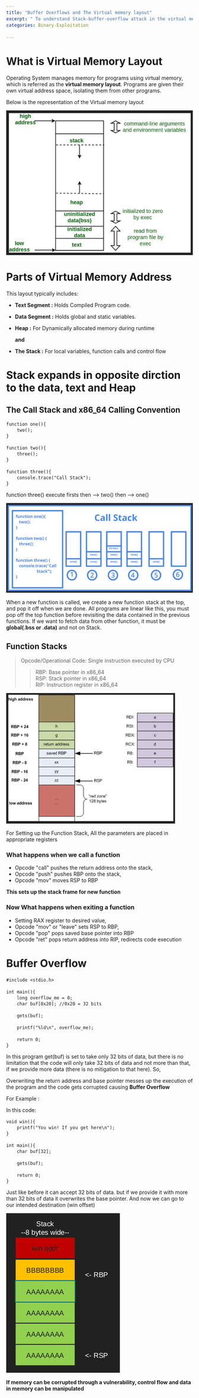 ```yaml
---
title: "Buffer Overflows and The Virtual memory layout"
excerpt: " To understand Stack-buffer-overflow attack in the virtual memory"
categories: Binary-Exploitation

---
```


# What is Virtual Memory Layout

Operating System manages memory for programs using virtual memory, which is referred as the **virtual memory layout**. Programs are given their own virtual address space, isolating them from other programs.

Below is the representation of the Virtual memory layout 

![Virtual memory layout](/assets/images/Virtual_memory_layout.png)

# Parts of Virtual Memory Address

This layout typically includes:

* **Text Segment :** Holds Compiled Program code.
* **Data Segment :** Holds global and static variables.
* **Heap :** For Dynamically allocated memory during runtime 

  **and**

* **The Stack :** For local variables, function calls and control flow 

# Stack expands in opposite dirction to the data, text and Heap 

## The Call Stack and x86_64 Calling Convention

```
function one(){
    two();
}

function two(){
    three();
}

function three(){
    console.trace("Call Stack");
}
```

function three() execute firsts then --> two() then --> one()

![](/assets/images/function.png)

When a new function is called, we create a new function stack at the top, and pop it off when we are done. All programs are linear like this, you must pop off the top function before revisiting the data contained in the previous functions. If we want to fetch data from other function, it must be **global(.bss or .data)** and not on Stack.

## Function Stacks

> Opcode/Operational Code: Single instruction executed by CPU
>> RBP: Base pointer in x86_64\
>> RSP: Stack pointer in x86_64\
>> RIP: Instruction register in x86_64

![](/assets/images/functioncall.png)

For Setting up the Function Stack, All the parameters are placed in appropriate registers 

### What happens when we call a function

* Opcode "call" pushes the return address onto the stack,
* Opcode "push" pushes RBP onto the stack,
* Opcode "mov" moves RSP to RBP

**This sets up the stack frame for new function**

### Now What happens when exiting a function

* Setting RAX register to desired value,
* Opcode "mov" or "leave" sets RSP to RBP,
* Opcode "pop" pops saved base pointer into RBP 
* Opcode "ret" pops return address into RIP, redirects code execution

# Buffer Overflow 

```
#include <stdio.h>

int main(){
    long overflow_me = 0;
    char buf[0x20]; //0x20 = 32 bits

    gets(buf);

    printf("%ld\n", overflow_me);

    return 0;
}

```

In this program get(buf) is set to take only 32 bits of data, but there is no limitation that the code will only take 32 bits of data and not more than that, if we provide more data (there is no mitigation to that here). So,

Overwriting the return address and base pointer messes up the execution of the program and the code gets corrupted causing **Buffer Overflow**

For Example :

In this code: 

```
void win(){
    printf("You win! If you get here\n");
}

int main(){
    char buf[32];
    
    gets(buf);

    return 0;
}
```

Just like before it can accept 32 bits of data. but if we provide it with more than 32 bits of data it overwrites the base pointer. And now we can go to our intended destination (win offset)

![](/assets/images/offset.png)

**If memory can be corrupted through a vulnerability, control flow and data in memory can be manipulated**